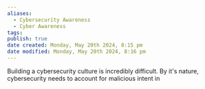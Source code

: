 ```yaml
---
aliases:
  - Cybersecurity Awareness
  - Cyber Awareness
tags: 
publish: true
date created: Monday, May 20th 2024, 8:15 pm
date modified: Monday, May 20th 2024, 8:16 pm
---
```

Building a cybersecurity culture is incredibly difficult.  By it's nature, cybersecurity needs to account for malicious intent in 